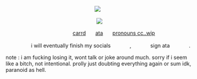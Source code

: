 <p align="center">
</a>
<img src="https://komarev.com/ghpvc/?username=mewkiaa&color=fef143&base=1000&style=flat&label=wip" />⠀
<p align="center">

<p align="center">
  <img src="https://media1.tenor.com/m/YSTGx-dv6aEAAAAC/ichiryusai-madarame-persona-5.gif"/>
</p>

ㅤㅤㅤㅤㅤㅤㅤㅤㅤㅤㅤㅤㅤㅤ[carrd](https://diirtywork.carrd.co)ㅤㅤ[ata](https://antikechi.atabook.org)ㅤㅤ[pronouns cc..wip]()

ㅤㅤㅤㅤㅤ i will eventually finish my socialsㅤㅤㅤㅤ,ㅤㅤㅤㅤsign ataㅤㅤㅤㅤ.


note : i am fucking losing it, wont talk or joke around much. sorry if i seem like a bitch, not intentional. prolly just doubting everything again or sum idk, paranoid as hell.
